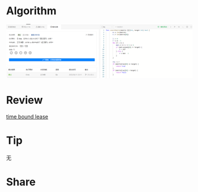 # Algorithm

![算法](../../../images/temp/ricardoyu-2023-06-11-lc.png "算法")

# Review

[time bound lease](https://martinfowler.com/articles/patterns-of-distributed-systems/time-bound-lease.html)

# Tip

无

# Share
